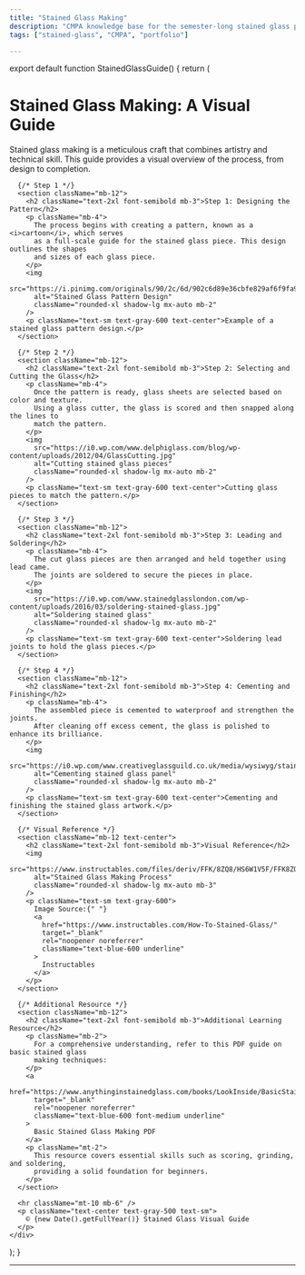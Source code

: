 ```yaml
---
title: "Stained Glass Making"
description: "CMPA knowledge base for the semester-long stained glass project"
tags: ["stained-glass", "CMPA", "portfolio"]

---
```


export default function StainedGlassGuide() {
  return (
    <div className="p-8 max-w-4xl mx-auto">
      <h1 className="text-3xl font-bold mb-6 text-center">
        Stained Glass Making: A Visual Guide
      </h1>
      <p className="mb-6 text-lg leading-relaxed">
        Stained glass making is a meticulous craft that combines artistry and technical skill. 
        This guide provides a visual overview of the process, from design to completion.
      </p>

      {/* Step 1 */}
      <section className="mb-12">
        <h2 className="text-2xl font-semibold mb-3">Step 1: Designing the Pattern</h2>
        <p className="mb-4">
          The process begins with creating a pattern, known as a <i>cartoon</i>, which serves 
          as a full-scale guide for the stained glass piece. This design outlines the shapes 
          and sizes of each glass piece.
        </p>
        <img
          src="https://i.pinimg.com/originals/90/2c/6d/902c6d89e36cbfe829af6f9fa9efb58e.jpg"
          alt="Stained Glass Pattern Design"
          className="rounded-xl shadow-lg mx-auto mb-2"
        />
        <p className="text-sm text-gray-600 text-center">Example of a stained glass pattern design.</p>
      </section>

      {/* Step 2 */}
      <section className="mb-12">
        <h2 className="text-2xl font-semibold mb-3">Step 2: Selecting and Cutting the Glass</h2>
        <p className="mb-4">
          Once the pattern is ready, glass sheets are selected based on color and texture. 
          Using a glass cutter, the glass is scored and then snapped along the lines to 
          match the pattern.
        </p>
        <img
          src="https://i0.wp.com/www.delphiglass.com/blog/wp-content/uploads/2012/04/GlassCutting.jpg"
          alt="Cutting stained glass pieces"
          className="rounded-xl shadow-lg mx-auto mb-2"
        />
        <p className="text-sm text-gray-600 text-center">Cutting glass pieces to match the pattern.</p>
      </section>

      {/* Step 3 */}
      <section className="mb-12">
        <h2 className="text-2xl font-semibold mb-3">Step 3: Leading and Soldering</h2>
        <p className="mb-4">
          The cut glass pieces are then arranged and held together using lead came. 
          The joints are soldered to secure the pieces in place.
        </p>
        <img
          src="https://i0.wp.com/www.stainedglasslondon.com/wp-content/uploads/2016/03/soldering-stained-glass.jpg"
          alt="Soldering stained glass"
          className="rounded-xl shadow-lg mx-auto mb-2"
        />
        <p className="text-sm text-gray-600 text-center">Soldering lead joints to hold the glass pieces.</p>
      </section>

      {/* Step 4 */}
      <section className="mb-12">
        <h2 className="text-2xl font-semibold mb-3">Step 4: Cementing and Finishing</h2>
        <p className="mb-4">
          The assembled piece is cemented to waterproof and strengthen the joints. 
          After cleaning off excess cement, the glass is polished to enhance its brilliance.
        </p>
        <img
          src="https://i0.wp.com/www.creativeglassguild.co.uk/media/wysiwyg/stained_glass_cement.jpg"
          alt="Cementing stained glass panel"
          className="rounded-xl shadow-lg mx-auto mb-2"
        />
        <p className="text-sm text-gray-600 text-center">Cementing and finishing the stained glass artwork.</p>
      </section>

      {/* Visual Reference */}
      <section className="mb-12 text-center">
        <h2 className="text-2xl font-semibold mb-3">Visual Reference</h2>
        <img
          src="https://www.instructables.com/files/deriv/FFK/8ZQ8/HS6W1V5F/FFK8ZQ8HS6W1V5F.LARGE.jpg"
          alt="Stained Glass Making Process"
          className="rounded-xl shadow-lg mx-auto mb-3"
        />
        <p className="text-sm text-gray-600">
          Image Source:{" "}
          <a
            href="https://www.instructables.com/How-To-Stained-Glass/"
            target="_blank"
            rel="noopener noreferrer"
            className="text-blue-600 underline"
          >
            Instructables
          </a>
        </p>
      </section>

      {/* Additional Resource */}
      <section className="mb-12">
        <h2 className="text-2xl font-semibold mb-3">Additional Learning Resource</h2>
        <p className="mb-2">
          For a comprehensive understanding, refer to this PDF guide on basic stained glass 
          making techniques:
        </p>
        <a
          href="https://www.anythinginstainedglass.com/books/LookInside/BasicStainedGlassMakingLookInsidetheBook.pdf"
          target="_blank"
          rel="noopener noreferrer"
          className="text-blue-600 font-medium underline"
        >
          Basic Stained Glass Making PDF
        </a>
        <p className="mt-2">
          This resource covers essential skills such as scoring, grinding, and soldering, 
          providing a solid foundation for beginners.
        </p>
      </section>

      <hr className="mt-10 mb-6" />
      <p className="text-center text-gray-500 text-sm">
        © {new Date().getFullYear()} Stained Glass Visual Guide
      </p>
    </div>
  );
}

---

